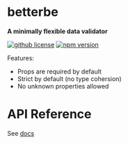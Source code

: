 # betterbe

**A minimally flexible data validator**

[![github license](https://img.shields.io/github/license/ericvera/betterbe.svg?style=flat-square)](https://github.com/ericvera/betterbe/blob/master/LICENSE)
[![npm version](https://img.shields.io/npm/v/betterbe.svg?style=flat-square)](https://npmjs.org/package/betterbe)

Features:

- Props are required by default
- Strict by default (no type cohersion)
- No unknown properties allowed

# API Reference

See [docs](docs/README.md)
